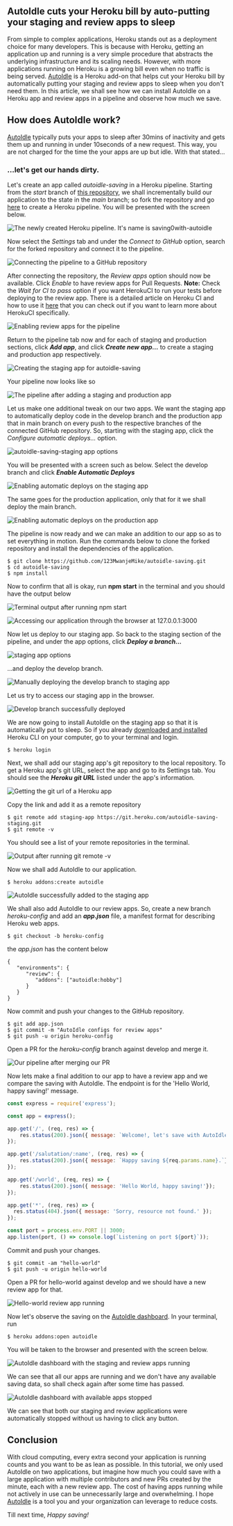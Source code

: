 ## AutoIdle cuts your Heroku bill by auto-putting your staging and review apps to sleep

From simple to complex applications, Heroku stands out as a deployment choice for many developers. This is because with Heroku, getting an application up and running is a very simple procedure that abstracts the underlying infrastructure and its scaling needs. However, with more applications running on Heroku is a growing bill even when no traffic is being served. [AutoIdle](https://autoidle.com/) is a Heroku add-on  that helps cut your Heroku bill by automatically putting your staging and review apps to sleep when you don't need them. In this article, we shall see how we can install AutoIdle on a Heroku app and review apps in a pipeline and observe how much we save.

## How does AutoIdle work?
[AutoIdle](https://autoidle.com/) typically puts your apps to sleep after 30mins of inactivity and gets them up and running in under 10seconds of a new request. This way, you are not charged for the time the your apps are up but idle. With that stated…

### …let's get our hands dirty.
Let's create an app called *autoidle-saving* in a  Heroku pipeline. Starting from the *start* branch of [this repository](https://github.com/123MwanjeMike/autoidle-saving), we shall incrementally build our application to the state in the *main* branch; so fork the repository and go [here](https://medium.com/r/?url=https%3A%2F%2Fdashboard.heroku.com%2Fpipelines%2Fnew) to create a Heroku pipeline. You will be presented with the screen below.

![The newly created Heroku pipeline. It's name is saving0with-autoidle](https://cdn.hashnode.com/res/hashnode/image/upload/v1657654638319/_RwlnL1ch.png)

Now select the *Settings* tab and under the *Connect to GitHub* option, search for the forked repository and connect it to the pipeline.

![Connecting the pipeline to a GitHub repository](https://cdn.hashnode.com/res/hashnode/image/upload/v1657654640704/5k6hDtPF5.png)

After connecting the repository, the *Review apps* option should now be available. Click *Enable* to have review apps for Pull Requests.
**Note:** Check the *Wait for CI to pass* option if you want HerokuCI to run your tests before deploying to the review app. There is a detailed article on Heroku CI and how to use it [here](https://medium.com/r/?url=https%3A%2F%2Fdev.to%2Fmwanjemike%2Fbuild-a-ci-cd-pipeline-with-heroku-ci-3de9) that you can check out if you want to learn more about HerokuCI specifically.

![Enabling review apps for the pipeline](https://cdn.hashnode.com/res/hashnode/image/upload/v1657654642316/8tjxfqHO7.png)

Return to the pipeline tab now and for each of staging and production sections, click ***Add app***, and click ***Create new app…*** to create a staging and production app respectively.

![Creating the staging app for autoidle-saving](https://cdn.hashnode.com/res/hashnode/image/upload/v1657654644320/zjqgAC7Yd.png)

Your pipeline now looks like so

![The pipeline after adding a staging and production app](https://cdn.hashnode.com/res/hashnode/image/upload/v1657654645971/78jOBvxQZ.png)

Let us make one additional tweak on our two apps. We want the staging app to automatically deploy code in the develop branch and the production app that in main branch on every push to the respective branches of the connected GitHub repository.  So, starting with the staging app, click the *Configure automatic deploys…* option.

![autoidle-saving-staging app options](https://cdn.hashnode.com/res/hashnode/image/upload/v1657654647664/UwtNUdNcBj.png)

You will be presented with a screen such as below. Select the develop branch and click ***Enable Automatic Deploys***

![Enabling automatic deploys on the staging app](https://cdn.hashnode.com/res/hashnode/image/upload/v1657654649124/GNLhSkvKh.png)

The same goes for the production application, only that for it we shall deploy the main branch.

![Enabling automatic deploys on the production app](https://cdn.hashnode.com/res/hashnode/image/upload/v1657654651326/rWhKZUxnEP.png)

The pipeline is now ready and we can make an addition to our app so as to set everything in motion.
Run the commands below to clone the forked repository and install the dependencies of the application.

```
$ git clone https://github.com/123MwanjeMike/autoidle-saving.git
$ cd autoidle-saving
$ npm install
```

Now to confirm that all is okay, run **npm start** in the terminal and you should have the output below

![Terminal output after running npm start](https://cdn.hashnode.com/res/hashnode/image/upload/v1657654656933/KtnkB-FV_.png)

![Accessing our application through the browser at 127.0.0.1:3000](https://cdn.hashnode.com/res/hashnode/image/upload/v1657654658369/uC4U_wzqZ.png)

Now let us deploy to our staging app. So back to the staging section of the pipeline, and  under the app options, click ***Deploy a branch…***

![staging app options](https://cdn.hashnode.com/res/hashnode/image/upload/v1657654660407/3JOh1J0QK.png)

…and deploy the develop branch.

![Manually deploying the develop branch to staging app](https://cdn.hashnode.com/res/hashnode/image/upload/v1657654662268/NfmN-0v7Q.png)

Let us try to access our staging app in the browser.

![Develop branch successfully deployed](https://cdn.hashnode.com/res/hashnode/image/upload/v1657654663827/o4K4x0N80.png)

We are now going to install AutoIdle on the staging app so that it is automatically put to sleep. So if you already [downloaded and installed](https://medium.com/r/?url=https%3A%2F%2Fdevcenter.heroku.com%2Farticles%2Fheroku-cli%23download-and-install) Heroku CLI on your computer, go to your terminal and login.

```
$ heroku login
```

Next, we shall add our staging app's git repository to the local repository. To get a Heroku app's git URL, select the app and go to its Settings tab. You should see the ***Heroku git URL*** listed under the app's information.

![Getting the git url of a  Heroku app](https://cdn.hashnode.com/res/hashnode/image/upload/v1657654665531/Nw7Jb-P6s.png)

Copy the link and add it as a remote repository

```
$ git remote add staging-app https://git.heroku.com/autoidle-saving-staging.git
$ git remote -v
```

You should see a list of your remote repositories in the terminal.

![Output after running git remote -v](https://cdn.hashnode.com/res/hashnode/image/upload/v1657654667229/CriGvgXjr.png)

Now we shall add AutoIdle to our application.

```
$ heroku addons:create autoidle
```

![AutoIdle successfully added to the staging app](https://cdn.hashnode.com/res/hashnode/image/upload/v1657654668885/gLgqrjs5O.png)

We shall also add AutoIdle to our review apps. So, create a new branch *heroku-config* and add  an ***app.json*** file, a manifest format for describing Heroku  web apps.

```
$ git checkout -b heroku-config
```

the *app.json* has the content below

```
{
   "environments": {
      "review": {
         "addons": ["autoidle:hobby"]
      }
   }
}
```

Now commit and push your changes to the GitHub repository.

```
$ git add app.json
$ git commit -m "AutoIdle configs for review apps"
$ git push -u origin heroku-config
```

Open a PR for the *heroku-config* branch against develop and merge it.

![Our pipeline after merging our PR](https://cdn.hashnode.com/res/hashnode/image/upload/v1657654670491/zRD0MoUpu.png)

Now lets make a final addition to our app to have a review app and we compare the saving with AutoIdle. The endpoint is for the 'Hello World, happy saving!' message.

```javascript
const express = require('express');

const app = express();

app.get('/', (req, res) => {
    res.status(200).json({ message: `Welcome!, let's save with AutoIdle 🎊`});
});

app.get('/salutation/:name', (req, res) => {
    res.status(200).json({ message: `Happy saving ${req.params.name}.`});
});

app.get('/world', (req, res) => {
    res.status(200).json({ message: 'Hello World, happy saving!'});
});

app.get('*', (req, res) => {
  res.status(404).json({ message: 'Sorry, resource not found.' });
});

const port = process.env.PORT || 3000;
app.listen(port, () => console.log(`Listening on port ${port}`));
```

Commit and push your changes.

```
$ git commit -am "hello-world"
$ git push -u origin hello-world
```

Open a PR for hello-world against develop and we should have a new review app for that.

![Hello-world review app running](https://cdn.hashnode.com/res/hashnode/image/upload/v1657654676528/DYdbITSHU.png)

Now let's observe the saving on the [AutoIdle dashboard](https://app.autoidle.com/). In your terminal, run

```
$ heroku addons:open autoidle
```

You will be taken to the browser and presented with the screen below.

![AutoIdle dashboard with the staging and review apps running](https://cdn.hashnode.com/res/hashnode/image/upload/v1657654680675/cMtwSG4mg.png)

We can see that all our apps are running and we  don't have any available saving data, so shall check again after some time has passed.

![AutoIdle dashboard with available apps stopped](https://cdn.hashnode.com/res/hashnode/image/upload/v1657654683186/YOa3iyujj.png)

We can see that both our staging and review applications were automatically stopped without us having to click any button.

## Conclusion
With cloud computing, every extra second your application is running counts and you want to be as lean as possible. In this tutorial, we only used AutoIdle on two applications, but imagine how much you could save with a large application with multiple contributors and new PRs created by the minute, each with a new review app. The cost of having apps running while not actively in use can be unnecessarily large and overwhelming. I hope [AutoIdle](https://medium.com/r/?url=https%3A%2F%2Fautoidle.com%2F) is a tool you and your organization can leverage to reduce costs.

Till next time,
*Happy saving!*